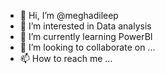 - 👋 Hi, I’m @meghadileep
- 👀 I’m interested in Data analysis
- 🌱 I’m currently learning PowerBI
- 💞️ I’m looking to collaborate on ...
- 📫 How to reach me ...

<!---
meghadileep/meghadileep is a ✨ special ✨ repository because its `README.md` (this file) appears on your GitHub profile.
You can click the Preview link to take a look at your changes.
--->
